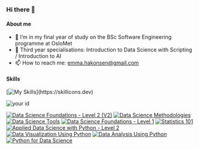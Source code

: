 ### Hi there 👋

#### About me

<!--
**hakonem/hakonem** is a ✨ _special_ ✨ repository because its `README.md` (this file) appears on your GitHub profile.

Here are some ideas to get you started:

- 🔭 I’m currently working on ...
- 
- 👯 I’m looking to collaborate on ...
- 🤔 I’m looking for help with ...
- 💬 Ask me about ...
- 📫 How to reach me: ...
- 😄 Pronouns: ...
- ⚡ Fun fact: ...
-->

- 🌱 I’m in my final year of study on the BSc Software Engineering programme at OsloMet 
- :jigsaw: Third year specialisations: Introduction to Data Science with Scripting / Introduction to AI
- 📫 How to reach me: emma.hakonsen@gmail.com 

#### Skills
[![My Skills](https://skillicons.dev/icons?i=java,python,matlab,mysql,js,jquery,html,css,)](https://skillicons.dev)

![your id](https://road-to-kaggle-grandmaster.vercel.app/api/simple/hakonem)

<!--START_SECTION:badges-->

[![Data Science Foundations - Level 2 (V2)](https://images.credly.com/size/110x110/images/d7321425-c989-4bf9-846a-cd2a647d213b/Data_Sci_Foundations_Level_2_-_CC_-_2019.png)](http://www.credly.com/badges/e6aca297-c404-4d9f-8fa0-f05a2e6b7f30 "Data Science Foundations - Level 2 (V2)")
[![Data Science Methodologies](https://images.credly.com/size/110x110/images/dfd6eb51-4caa-4ffe-b107-85ece064370c/Data_Science_Methodologies.png)](http://www.credly.com/badges/cfa5fd2f-14a5-459d-ade0-d983b21062f0 "Data Science Methodologies")
[![Data Science Tools](https://images.credly.com/size/110x110/images/de9471ce-018c-4bf4-af49-5c9c1d488613/Data_Science_Tools.png)](http://www.credly.com/badges/3dc2f061-a5de-4976-b5c2-f39cc3cea4fd "Data Science Tools")
[![Data Science Foundations - Level 1](https://images.credly.com/size/110x110/images/5ca7b236-6105-4154-ba22-c8ae12ec1d8c/Data_Sci_Found_Level_1_-_CC_-_2019.png)](http://www.credly.com/badges/188f4c7f-c96a-45cb-8612-ddfbc7d879fc "Data Science Foundations - Level 1")
[![Statistics 101](https://images.credly.com/size/110x110/images/49211314-919e-4207-885a-7d2ff76ddb07/Statistics_101_-_CC.png)](http://www.credly.com/badges/94feee1c-3856-4ccb-b5f5-e2bcb4ca790f "Statistics 101")
[![Applied Data Science with Python - Level 2](https://images.credly.com/size/110x110/images/73ac7b07-679c-4c0e-94d9-8b9dc11efe59/Applied_Data_Science_with_Python.png)](http://www.credly.com/badges/566583ce-f057-4c69-ae47-efe39a782a5c "Applied Data Science with Python - Level 2")
[![Data Visualization Using Python](https://images.credly.com/size/110x110/images/087eaefb-61a2-426b-ae74-74efca195667/Data_Visualization_Using_Python.png)](http://www.credly.com/badges/ba26b214-3665-42db-bc58-791d5fa7e4d8 "Data Visualization Using Python")
[![Data Analysis Using Python](https://images.credly.com/size/110x110/images/ba34cb1c-4344-43f5-9685-55e2e901c0f0/Data_Analysis_using_Python.png)](http://www.credly.com/badges/86d70a3a-dc45-48e2-86f6-de505fe6ca25 "Data Analysis Using Python")
[![Python for Data Science](https://images.credly.com/size/110x110/images/84ac9eff-b8a2-4683-846b-f59887a73801/Python_101_Data_Science.png)](http://www.credly.com/badges/09aa8aaa-fc33-499b-aba8-7f530236f179 "Python for Data Science")
<!--END_SECTION:badges-->
